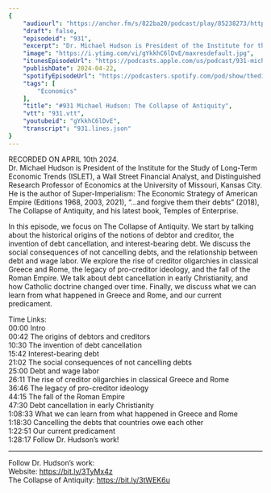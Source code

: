 ```yaml
---
{
	"audiourl": "https://anchor.fm/s/822ba20/podcast/play/85238273/https%3A%2F%2Fd3ctxlq1ktw2nl.cloudfront.net%2Fstaging%2F2024-3-10%2Fc127c92e-05dd-474b-bf99-60c3ee56fddf.m4a",
	"draft": false,
	"episodeid": "931",
	"excerpt": "Dr. Michael Hudson is President of the Institute for the Study of Long-Term Economic Trends (ISLET), a Wall Street Financial Analyst, and Distinguished Research Professor of Economics at the University of Missouri, Kansas City. He is the author of Super-Imperialism: The Economic Strategy of American Empire (Editions 1968, 2003, 2021), “…and forgive them their debts” (2018), The Collapse of Antiquity, and his latest book, Temples of Enterprise.",
	"image": "https://i.ytimg.com/vi/gYkkhC6lDvE/maxresdefault.jpg",
	"itunesEpisodeUrl": "https://podcasts.apple.com/us/podcast/931-michael-hudson-the-collapse-of-antiquity/id1451347236?i=1000653241664&uo=4",
	"publishDate": 2024-04-22,
	"spotifyEpisodeUrl": "https://podcasters.spotify.com/pod/show/thedissenter/episodes/931-Michael-Hudson-The-Collapse-of-Antiquity-e2i7p21",
	"tags": [
		"Economics"
	],
	"title": "#931 Michael Hudson: The Collapse of Antiquity",
	"vtt": "931.vtt",
	"youtubeid": "gYkkhC6lDvE",
	"transcript": "931.lines.json"
}
---
```

RECORDED ON APRIL 10th 2024.  
Dr. Michael Hudson is President of the Institute for the Study of Long-Term Economic Trends (ISLET), a Wall Street Financial Analyst, and Distinguished Research Professor of Economics at the University of Missouri, Kansas City. He is the author of Super-Imperialism: The Economic Strategy of American Empire (Editions 1968, 2003, 2021), “…and forgive them their debts” (2018), The Collapse of Antiquity, and his latest book, Temples of Enterprise.

In this episode, we focus on The Collapse of Antiquity. We start by talking about the historical origins of the notions of debtor and creditor, the invention of debt cancellation, and interest-bearing debt. We discuss the social consequences of not cancelling debts, and the relationship between debt and wage labor. We explore the rise of creditor oligarchies in classical Greece and Rome, the legacy of pro-creditor ideology, and the fall of the Roman Empire. We talk about debt cancellation in early Christianity, and how Catholic doctrine changed over time. Finally, we discuss what we can learn from what happened in Greece and Rome, and our current predicament.

Time Links:  
<time>00:00</time> Intro  
<time>00:42</time> The origins of debtors and creditors  
<time>10:30</time> The invention of debt cancellation  
<time>15:42</time> Interest-bearing debt  
<time>21:02</time> The social consequences of not cancelling debts  
<time>25:00</time> Debt and wage labor  
<time>26:11</time> The rise of creditor oligarchies in classical Greece and Rome  
<time>36:46</time> The legacy of pro-creditor ideology  
<time>44:15</time> The fall of the Roman Empire  
<time>47:30</time> Debt cancellation in early Christianity  
<time>1:08:33</time> What we can learn from what happened in Greece and Rome  
<time>1:18:30</time> Cancelling the debts that countries owe each other  
<time>1:22:51</time> Our current predicament  
<time>1:28:17</time> Follow Dr. Hudson’s work!

---

Follow Dr. Hudson’s work:  
Website: https://bit.ly/3TyMx4z  
The Collapse of Antiquity: https://bit.ly/3tWEK6u

